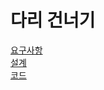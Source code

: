 # 다리 건너기

[요구사항](../java-bridge/README.md)  
[설계](../java-bridge/docs/README.md)  
[코드](../java-bridge/)
